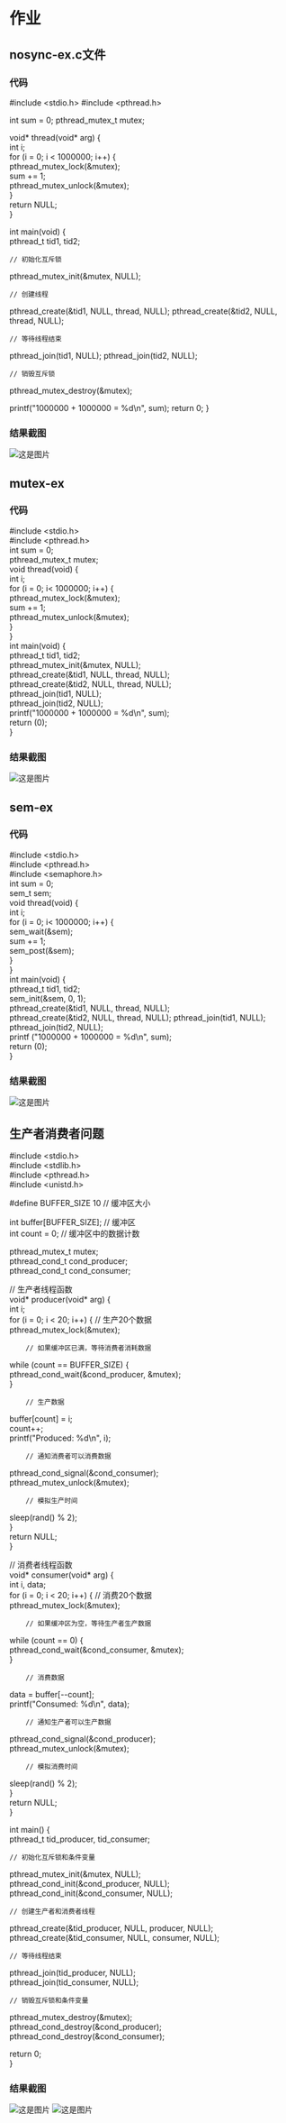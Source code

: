# 作业
## nosync-ex.c文件
### 代码
#include <stdio.h>
#include <pthread.h>

int sum = 0;
pthread_mutex_t mutex;

void* thread(void* arg) {  
    int i;  
    for (i = 0; i < 1000000; i++) {  
        pthread_mutex_lock(&mutex);  
        sum += 1;  
        pthread_mutex_unlock(&mutex);  
    }  
    return NULL;  
}  

int main(void) {  
    pthread_t tid1, tid2;  

    // 初始化互斥锁  
    
   pthread_mutex_init(&mutex, NULL); 

    // 创建线程
   pthread_create(&tid1, NULL, thread, NULL);
   pthread_create(&tid2, NULL, thread, NULL);

    // 等待线程结束
   pthread_join(tid1, NULL);
   pthread_join(tid2, NULL);

    // 销毁互斥锁
   pthread_mutex_destroy(&mutex);

   printf("1000000 + 1000000 = %d\n", sum);
   return 0;
}
### 结果截图
![这是图片]("C:\Users\DELL\Desktop\nosync.png" "nosync")
## mutex-ex
### 代码
#include <stdio.h>  
#include <pthread.h>  
int sum = 0;  
pthread_mutex_t mutex;  
void thread(void) {  
    int i;  
    for (i = 0; i< 1000000; i++) {  
    pthread_mutex_lock(&mutex);  
    sum += 1;  
    pthread_mutex_unlock(&mutex);  
    }  
}  
int main(void) {  
    pthread_t tid1, tid2;  
    pthread_mutex_init(&mutex, NULL);  
    pthread_create(&tid1, NULL, thread, NULL);  
    pthread_create(&tid2, NULL, thread, NULL);  
    pthread_join(tid1, NULL);  
    pthread_join(tid2, NULL);  
    printf("1000000 + 1000000 = %d\n", sum);  
    return (0);  
}
### 结果截图
![这是图片](""C:\Users\DELL\Desktop\mutex.png"" "mutex")  
## sem-ex
### 代码
#include <stdio.h>  
#include <pthread.h>  
#include <semaphore.h>  
int sum = 0;  
sem_t sem;  
void thread(void) {  
    int i;  
    for (i = 0; i< 1000000; i++) {  
    sem_wait(&sem);  
    sum += 1;  
    sem_post(&sem);  
    }  
}  
int main(void) {  
    pthread_t tid1, tid2;  
    sem_init(&sem, 0, 1);  
    pthread_create(&tid1, NULL, thread, NULL);  
    pthread_create(&tid2, NULL, thread, NULL); 
    pthread_join(tid1, NULL);  
    pthread_join(tid2, NULL);  
    printf ("1000000 + 1000000 = %d\n", sum);   
    return (0);  
}  
### 结果截图
![这是图片](""C:\Users\DELL\Desktop\sem-ex.png"" "sem-ex") 
## 生产者消费者问题
#include <stdio.h>  
#include <stdlib.h>  
#include <pthread.h>  
#include <unistd.h>  

#define BUFFER_SIZE 10  // 缓冲区大小  
 
int buffer[BUFFER_SIZE];  // 缓冲区  
int count = 0;  // 缓冲区中的数据计数  

pthread_mutex_t mutex;  
pthread_cond_t cond_producer;  
pthread_cond_t cond_consumer;  

// 生产者线程函数  
void* producer(void* arg) {  
    int i;  
    for (i = 0; i < 20; i++) {  // 生产20个数据  
        pthread_mutex_lock(&mutex);  
        
        // 如果缓冲区已满，等待消费者消耗数据     
        
   while (count == BUFFER_SIZE) {  
          pthread_cond_wait(&cond_producer, &mutex);  
        }  

        // 生产数据    
   buffer[count] = i;  
        count++;  
        printf("Produced: %d\n", i);  

        // 通知消费者可以消费数据  
   pthread_cond_signal(&cond_consumer);  
        pthread_mutex_unlock(&mutex);  

        // 模拟生产时间  
   sleep(rand() % 2);  
    }  
    return NULL;   
}  

// 消费者线程函数  
void* consumer(void* arg) {  
    int i, data;  
    for (i = 0; i < 20; i++) {  // 消费20个数据  
        pthread_mutex_lock(&mutex); 

        // 如果缓冲区为空，等待生产者生产数据  
   while (count == 0) {  
            pthread_cond_wait(&cond_consumer, &mutex);  
        }  

        // 消费数据  
   data = buffer[--count];  
        printf("Consumed: %d\n", data);  

        // 通知生产者可以生产数据  
   pthread_cond_signal(&cond_producer);  
        pthread_mutex_unlock(&mutex);  

        // 模拟消费时间  
   sleep(rand() % 2);  
    }  
    return NULL;  
}  

int main() {  
    pthread_t tid_producer, tid_consumer;  

    // 初始化互斥锁和条件变量  
   pthread_mutex_init(&mutex, NULL);  
    pthread_cond_init(&cond_producer, NULL);  
    pthread_cond_init(&cond_consumer, NULL);  

    // 创建生产者和消费者线程  
   pthread_create(&tid_producer, NULL, producer, NULL);  
    pthread_create(&tid_consumer, NULL, consumer, NULL);  

    // 等待线程结束  
   pthread_join(tid_producer, NULL);  
    pthread_join(tid_consumer, NULL);  

    // 销毁互斥锁和条件变量  
   pthread_mutex_destroy(&mutex);  
    pthread_cond_destroy(&cond_producer);  
    pthread_cond_destroy(&cond_consumer);  

   return 0;  
}  
### 结果截图
![这是图片](""C:\Users\DELL\Desktop\inducer1.png"" "inducer1")
![这是图片](""C:\Users\DELL\Desktop\inducer2.png"" "inducer2") 